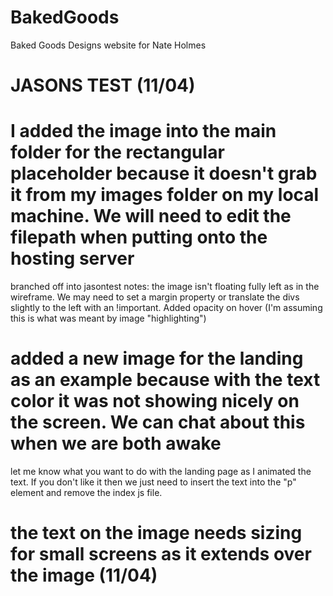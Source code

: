 # BakedGoods
Baked Goods Designs website for Nate Holmes


# JASONS TEST (11/04)
# I added the image into the main folder for the rectangular placeholder because it doesn't grab it from my images folder on my local machine. We will need to edit the filepath when putting onto the hosting server
branched off into jasontest
notes: the image isn't floating fully left as in the wireframe. We may need to set a margin property or translate the divs slightly to the left with an !important.
Added opacity on hover (I'm assuming this is what was meant by image "highlighting")
# added a new image for the landing as an example because with the text color it was not showing nicely on the screen. We can chat about this when we are both awake
let me know what you want to do with the landing page as I animated the text. If you don't like it then we just need to insert the text into the "p" element and remove the index js file.

# the text on the image needs sizing for small screens as it extends over the image (11/04)


